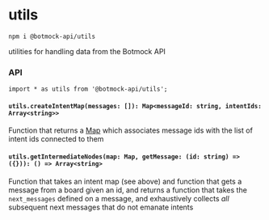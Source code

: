 # utils

```
npm i @botmock-api/utils
```

utilities for handling data from the Botmock API

### API

```
import * as utils from '@botmock-api/utils';
```

#### `utils.createIntentMap(messages: []): Map<messageId: string, intentIds: Array<string>>`

Function that returns a [Map](https://developer.mozilla.org/en-US/docs/Web/JavaScript/Reference/Global_Objects/Map)
which associates message ids with the list of intent ids connected to them

#### `utils.getIntermediateNodes(map: Map, getMessage: (id: string) => ({})): () => Array<string>`

Function that takes an intent map (see above) and function that gets a message
from a board given an id, and returns a function that takes the `next_messages`
defined on a message, and exhaustively collects _all_ subsequent next messages
that do not emanate intents
